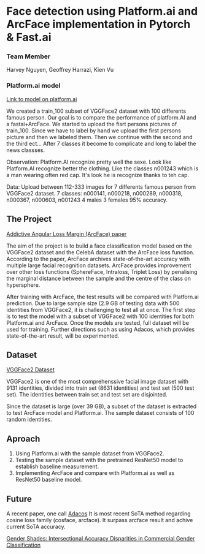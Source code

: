 # Face detection using Platform.ai and ArcFace implementation in Pytorch & Fast.ai

### Team Member
Harvey Nguyen, Geoffrey Harrazi, Kien Vu

### Platform.ai model
[Link to model on platform.ai](https://platform.ai/app/imageTraining/projects/ahJzfnBsYXRmb3JtLWFpLXByb2RyUwsSBFVzZXIiHE5XSmc0dE1obnZQdnFKUlk1eGoyNmNVUFI1SjIMCxIHUHJvamVjdCIgMTIzYTMwZWFkMzdhNDE2ZWI0N2ZkOGM2YmY0MTNhMDIM
) 

We created a train_100 subset of VGGFace2 dataset with 100 differents famous person.
Our goal is to compare the performance of platform.AI and a fastai+ArcFace.
We started to upload the fisrt persons pictures of train_100.
Since we have to label by hand we upload the first persons picture and then we labeled them.
Then we continue with the second and the third ect...
After 7 classes it become to complicate and long to label the news classses.

Observation:
Platform.AI recognize pretty well the sexe.
Look like Platform.AI recognize better the clothing.
Like the classes n001243 which is a man wearing often red cap. It's look he is recognize thanks to teh cap.

Data:
Upload between 112-333 images for 7 differents famous person from VGGFace2 dataset.
7 classes: n000141, n000218, n000289, n000318, n000367, n000603, n001243
4 males
3 females
95% accuracy.

## The Project

[Addictive Angular Loss Margin (ArcFace) paper](https://arxiv.org/abs/1801.07698)

The aim of the project is to build a face classification model based on the VGGFace2 dataset and the CelebA dataset with the ArcFace loss function. According to the paper, ArcFace archives state-of-the-art accuracy with multiple large facial recognition datasets. ArcFace provides improvement over other loss functions (SphereFace, Intraloss, Triplet Loss) by penalising the marginal distance between the sample and the centre of the class on hypersphere.

After training with ArcFace, the test results will be compared with Platforn.ai prediction. Due to large sample size (2.9 GB of testing data with 500 identities from VGGFace2, it is challenging to test all at once. The first step is to test the model with a subset of VGGFace2 with 100 identities for both Platform.ai and ArcFace. Once the models are tested, full dataset will be used for training. Further directions such as using Adacos, which provides state-of-the-art result, will be experimented.

## Dataset

[VGGFace2 Dataset](http://www.robots.ox.ac.uk/~vgg/data/vgg_face2/index.html#about)

VGGFace2 is one of the most comprehenssive facial image dataset with 9131 identities, divided into train set (8631 identities) and test set (500 test set). The identities between train set and test set are disjointed.

Since the dataset is large (over 39 GB), a subset of the dataset is extracted to test ArcFace model and Platform.ai. The sample dataset consists of 100 random identities.

## Aproach

1.  Using Platform.ai with the sample dataset from VGGFace2.
2.  Testing the sample dataset with the pretrained ResNet50 model to establish baseline measurement.
3.  Implementing ArcFace and compare with Platform.ai as well as ResNet50 baseline model.

## Future
A recent paper, one call [Adacos](https://arxiv.org/abs/1905.00292)
It is most recent SoTA method regarding cosine loss family (cosface, arcface).
It surpass arcface result and achive current SoTA accuracy. 

[Gender Shades: Intersectional Accuracy Disparities in Commercial Gender Classification](http://proceedings.mlr.press/v81/buolamwini18a.html)